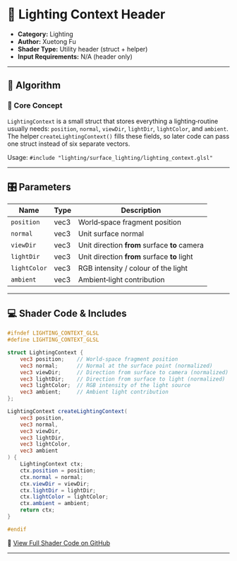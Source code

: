 #  🧩 Lighting Context Header

<!-- this one is to display the shader output either by locally storing in the directory under static/images/...
or, external link like of a github can be added -->

- **Category:** Lighting
- **Author:** Xuetong Fu
- **Shader Type:** Utility header (struct + helper)
- **Input Requirements:** N/A (header only)
---

## 🧠 Algorithm

### 🔷 Core Concept

`LightingContext` is a small struct that stores everything a lighting‑routine usually needs: `position`, `normal`, `viewDir`, `lightDir`, `lightColor`, and `ambient`.
The helper `createLightingContext()` fills these fields, so later code can pass one struct instead of six separate vectors.

Usage: `#include "lighting/surface_lighting/lighting_context.glsl"`

---
## 🎛️ Parameters

| Name         | Type | Description                              |
|--------------|------|------------------------------------------|
| `position`   | vec3 | World‑space fragment position            |
| `normal`     | vec3 | Unit surface normal                      |
| `viewDir`    | vec3 | Unit direction **from** surface **to** camera |
| `lightDir`   | vec3 | Unit direction **from** surface **to** light  |
| `lightColor` | vec3 | RGB intensity / colour of the light      |
| `ambient`    | vec3 | Ambient‑light contribution               |

---

## 💻 Shader Code & Includes
<!--
if you want to put small code snippet
-->
```glsl
#ifndef LIGHTING_CONTEXT_GLSL
#define LIGHTING_CONTEXT_GLSL

struct LightingContext {
    vec3 position;    // World-space fragment position
    vec3 normal;      // Normal at the surface point (normalized)
    vec3 viewDir;     // Direction from surface to camera (normalized)
    vec3 lightDir;    // Direction from surface to light (normalized)
    vec3 lightColor;  // RGB intensity of the light source
    vec3 ambient;     // Ambient light contribution
};

LightingContext createLightingContext(
    vec3 position,
    vec3 normal,
    vec3 viewDir,
    vec3 lightDir,
    vec3 lightColor,
    vec3 ambient
) {
    LightingContext ctx;
    ctx.position = position;
    ctx.normal = normal;
    ctx.viewDir = viewDir;
    ctx.lightDir = lightDir;
    ctx.lightColor = lightColor;
    ctx.ambient = ambient;
    return ctx;
}

#endif
```

🔗 [View Full Shader Code on GitHub](https://github.com/friedaxvictoria/procedural_shader_framework/blob/main/shaders/shaders/lighting/surface_lighting/lighting_context.glsl)

---
